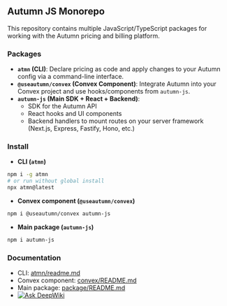 ## Autumn JS Monorepo

This repository contains multiple JavaScript/TypeScript packages for working with the Autumn pricing and billing platform.

### Packages

- **`atmn` (CLI)**: Declare pricing as code and apply changes to your Autumn config via a command-line interface.
- **`@useautumn/convex` (Convex Component)**: Integrate Autumn into your Convex project and use hooks/components from `autumn-js`.
- **`autumn-js` (Main SDK + React + Backend)**:
  - SDK for the Autumn API
  - React hooks and UI components
  - Backend handlers to mount routes on your server framework (Next.js, Express, Fastify, Hono, etc.)

### Install

- **CLI (`atmn`)**

```bash
npm i -g atmn
# or run without global install
npx atmn@latest
```

- **Convex component (`@useautumn/convex`)**

```bash
npm i @useautumn/convex autumn-js
```

- **Main package (`autumn-js`)**

```bash
npm i autumn-js
```

### Documentation

- CLI: [atmn/readme.md](atmn/readme.md)
- Convex component: [convex/README.md](convex/README.md)
- Main package: [package/README.md](package/README.md)
- [![Ask DeepWiki](https://deepwiki.com/badge.svg)](https://deepwiki.com/useautumn/autumn-js)
